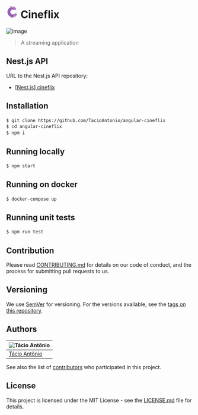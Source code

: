 # <img src="./images/logo.png" width="32" height="32"> Cineflix

![image](images/application.gif)
> A streaming application

## Nest.js API
URL to the Nest.js API repository:
- [[Nest.js] cineflix](https://github.com/TacioAntonio/nestjs-cineflix)

## Installation
```sh
$ git clone https://github.com/TacioAntonio/angular-cineflix
$ cd angular-cineflix
$ npm i
```

## Running locally
```sh
$ npm start
```

## Running on docker
```sh
$ docker-compose up
```

## Running unit tests
```sh
$ npm run test
```

## Contribution
Please read [CONTRIBUTING.md](https://github.com/TacioAntonio/angular-cineflix/blob/master/CONTRIBUTING.md) for details on our code of conduct, and the process for submitting pull requests to us.

## Versioning
We use [SemVer](http://semver.org/) for versioning. For the versions available, see the [tags on this repository](https://github.com/TacioAntonio/angular-cineflix/tags).

## Authors
| ![Tácio Antônio](https://avatars2.githubusercontent.com/u/44682965?s=150&=4)
| -
| [Tácio Antônio](https://github.com/TacioAntonio/)

See also the list of [contributors](https://github.com/TacioAntonio/angular-cineflix/graphs/contributors) who participated in this project.

## License
This project is licensed under the MIT License - see the [LICENSE.md](https://github.com/TacioAntonio/angular-cineflix/blob/master/LICENSE.md) file for details.

